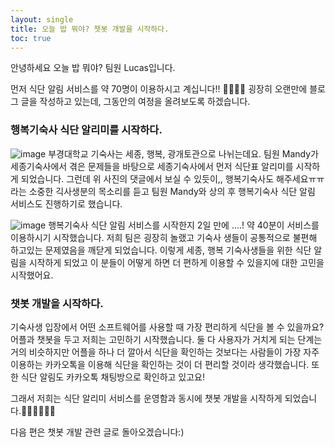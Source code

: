 ```yaml
---
layout: single
title: 오늘 밥 뭐야? 챗봇 개발을 시작하다.
toc: true
---
```


안녕하세요 오늘 밥 뭐야? 팀원 Lucas입니다.

먼저 식단 알림 서비스를 약 70명이 이용하시고 계십니다!! 👏🏻👏🏻 굉장히 오랜만에 블로그 글을 작성하고 있는데, 그동안의 여정을 올려보도록 하겠습니다.

### 행복기숙사 식단 알리미를 시작하다.
![image](https://user-images.githubusercontent.com/110464205/219836633-e901daf9-fbcb-45b0-9f92-098d7a69fbde.png)
부경대학교 기숙사는 세종, 행복, 광개토관으로 나뉘는데요. 팀원 Mandy가 세종기숙사에서 겪은 문제들을 바탕으로 세종기숙사에서 먼저 식단표 알리미를 시작하게 되었습니다.
그런데 위 사진의 댓글에서 보실 수 있듯이,, 행복기숙사도 해주세요ㅠㅠ 라는 소중한 긱사생분의 목소리를 듣고 팀원 Mandy와 상의 후 행복기숙사 식단 알림 서비스도 진행하기로 했습니다.

![image](https://user-images.githubusercontent.com/110464205/219836429-098e5f2b-2baf-423e-a20a-32359e35dfbe.png)
행복기숙사 식단 알림 서비스를 시작한지 2일 만에 ....! 약 40분이 서비스를 이용하시기 시작했습니다. 저희 팀은 굉장히 놀랬고 기숙사 생들이 공통적으로 불편해 하고있는 문제였음을 깨닫게 되었습니다.
이렇게 세종, 행복 기숙사생들을 위한 식단 알림을 시작하게 되었고 이 분들이 어떻게 하면 더 편하게 이용할 수 있을지에 대한 고민을 시작했어요.

### 챗봇 개발을 시작하다.

기숙사생 입장에서 어떤 소프트웨어를 사용할 때 가장 편리하게 식단을 볼 수 있을까요? 어플과 챗봇을 두고 저희는 고민하기 시작했습니다. 둘 다 사용자가 거치게 되는 단계는 거의 비슷하지만 어플을 하나 더 깔아서
식단을 확인하는 것보다는 사람들이 가장 자주 이용하는 카카오톡을 이용해 식단을 확인하는 것이 더 편리할 것이라 생각했습니다. 또한 식단 알림도 카카오톡 채팅방으로 확인하고 있고요!

그래서 저희는 식단 알리미 서비스를 운영함과 동시에 챗봇 개발을 시작하게 되었습니다.👩🏻‍💻👩🏻‍💻

다음 편은 챗봇 개발 관련 글로 돌아오겠습니다:)
